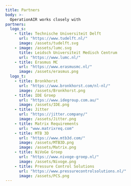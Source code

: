 ```yaml
---
title: Partners
body: >-
  OperationAIR works closely with
partners:
  logo_s:
    - title: Technische Universiteit Delft
      url: "https://www.tudelft.nl/"
      image: /assets/tudelft.svg
    - image: /assets/lumc.svg
      title: Leidsch Universiteit Medisch Centrum
      url: "https://www.lumc.nl/"
    - title: Erasmus MC
      url: "https://www.erasmusmc.nl/"
      image: /assets/erasmus.png
  logo_t:
    - title: Bronkhorst
      url: "https://www.bronkhorst.com/nl-nl/"
      image: /assets/Bronkhorst.png
    - title: IDE Groep
      url: "https://www.idegroup.com.au/"
      image: /assets/IDE.png
    - title: Jitter
      url: "https://jitter.company/"
      image: /assets/Jitter.png
    - title: Matrix Requirements
      url: "www.matrixreq.com"
    - title: MTB 3D
      url: "https://www.mtb3d.com/"
      image: /assets/MTB3D.png
      image: /assets/Matrix.png
    - title: NiVoGe Groep
      url: "https://www.nivoge-groep.nl/"
      image: /assets/Nivoge.png
    - title: Pressure Control Solutions
      url: "https://www.pressurecontrolsolutions.nl/"
      image: /assets/PCS.png
---
```

